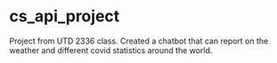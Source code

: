 # cs_api_project
Project from UTD 2336 class.
Created a chatbot that can report on the weather and different covid statistics around the world.

